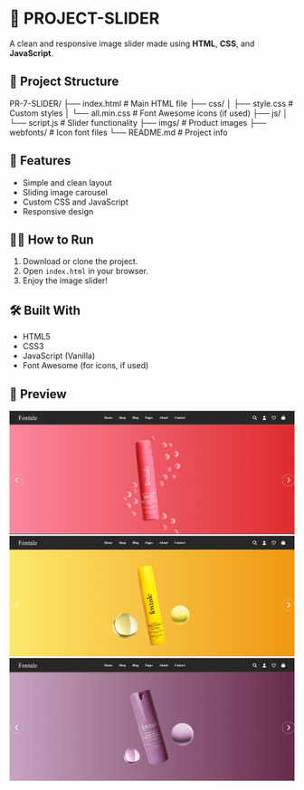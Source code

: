 # 📸 PROJECT-SLIDER

A clean and responsive image slider made using **HTML**, **CSS**, and **JavaScript**.

## 📂 Project Structure

PR-7-SLIDER/
├── index.html # Main HTML file
├── css/
│ ├── style.css # Custom styles
│ └── all.min.css # Font Awesome icons (if used)
├── js/
│ └── script.js # Slider functionality
├── imgs/ # Product images
├── webfonts/ # Icon font files
└── README.md # Project info

## 🚀 Features

- Simple and clean layout  
- Sliding image carousel  
- Custom CSS and JavaScript  
- Responsive design  

## 🧑‍💻 How to Run

1. Download or clone the project.  
2. Open `index.html` in your browser.  
3. Enjoy the image slider!

## 🛠️ Built With

- HTML5  
- CSS3  
- JavaScript (Vanilla)  
- Font Awesome (for icons, if used)

## 📸 Preview

![Slider Preview](./imgs/Screenshot-1.png)
![Slider Preview](./imgs/Screenshot-2.png)
![Slider Preview](./imgs/Screenshot-3.png)